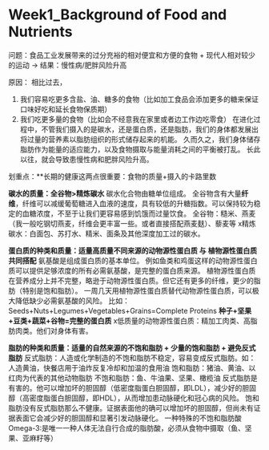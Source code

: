 # Week1_Background of Food and Nutrients

问题：食品工业发展带来的过分充裕的相对便宜和方便的食物 + 现代人相对较少的运动 -> 结果：慢性病/肥胖风险升高

原因：
相比过去，
1. 我们容易吃更多含盐、油、糖多的食物（比如加工食品会添加更多的糖来保证口味好吃和延长食物保质期） 
2. 我们吃更多量的食物（比如会不经意我在家里或者边工作边吃零食）
在进化过程中，不管我们摄入的是碳水，还是蛋白质，还是脂肪，我们的身体都发展出将过量的营养素以脂肪组织的形式储存起来的机能。
久而久之，我们身体储存脂肪作为能量的适应能力，以及食物摄取与能量消耗之间的平衡被打乱。
长此以往，就会导致患慢性病和肥胖风险升高。

划重点：**长期的健康这两点很重要：食物的质量+摄入的卡路里数

**碳水的质量：全谷物>精炼碳水**
碳水化合物由糖单位组成。
全谷物含有大量**纤维**，纤维可以减缓葡萄糖进入血液的速度，具有较低的升糖指数。可以保持较为稳定的血糖浓度，不至于让我们更容易感到饥饿而过量饮食。
全谷物：糙米、燕麦（我一般吃钢切燕麦，纤维会更丰富一些。或者直接搭配燕麦麸）、藜麦等
x精炼碳水：白面包、苏打水、精米、面条及其他深度加工过的碳水。

**蛋白质的种类和质量：适量高质量不同来源的动物源性蛋白质 与 植物源性蛋白质 共同搭配**
氨基酸是组成蛋白质的基本单位。
例如鱼类和鸡蛋这样的动物源性蛋白质可以提供足够浓度的所有必需氨基酸，是完整的蛋白质来源。
植物源性蛋白质在营养成分上并不完整，略逊于动物源性蛋白质。但它还有更多的纤维，更少的脂肪（特别是饱和脂肪）。
一周几天用植物源性蛋白质替代动物源性蛋白质，可以极大降低缺少必需氨基酸的风险。
比如：Seeds+Nuts+Legumes+Vegetables+Grains=Complete Proteins  **种子+坚果+豆类+蔬菜+谷物=完整的蛋白质**
x低质量的动物源性蛋白质：精加工肉类、高脂肪肉类。他们对身体有害。

**脂肪的种类和质量：适量的自然来源的不饱和脂肪 + 少量的饱和脂肪 + 避免反式脂肪**
反式脂肪：人造或化学制造的不饱和脂肪不稳定，容易变成反式脂肪。如：人造黄油，快餐店用于油炸反复冷却和加温的食用油
饱和脂肪：猪油、黄油、以红肉为代表的其他动物脂肪
不饱和脂肪：鱼、牛油果、坚果、橄榄油
反式脂肪是有害的。他可以增加坏的胆固醇（低密度脂蛋白胆固醇，即LDL），减少好的胆固醇（高密度脂蛋白胆固醇，即HDL），从而增加患动脉硬化和冠心病的风险。
饱和脂肪没有反式脂肪那么不健康。证据表面他的确可以增加坏的胆固醇，但尚未有证据表面它会减少好的胆固醇和显著引发动脉硬化。
一种特殊的不饱和脂肪酸Omega-3:是唯一一种人体无法自行合成的脂肪酸，必须从食物中摄取（鱼、坚果、亚麻籽等）
